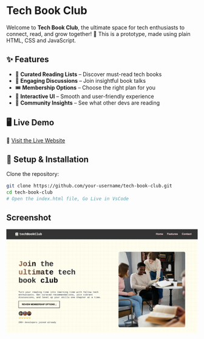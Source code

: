 # Tech Book Club

Welcome to **Tech Book Club**, the ultimate space for tech enthusiasts to connect, read, and grow together! 🚀
This is a prototype, made using plain HTML, CSS and JavaScript.

## ✨ Features
- 📖 **Curated Reading Lists** – Discover must-read tech books
- 💬 **Engaging Discussions** – Join insightful book talks
- 🎟️ **Membership Options** – Choose the right plan for you
- 🎨 **Interactive UI** – Smooth and user-friendly experience
- 👥 **Community Insights** – See what other devs are reading

## 🖥️ Live Demo
🔗 [Visit the Live Website](https://melaniesigrid.github.io/tech-book-club-vanilla-js/)

## 📂 Setup & Installation
Clone the repository:
```sh
git clone https://github.com/your-username/tech-book-club.git
cd tech-book-club
# Open the index.html file, Go Live in VsCode
```

## Screenshot

![Desktop Screenshot](./images/screenshot.png)

